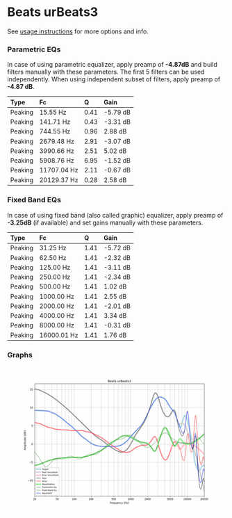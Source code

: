 # Beats urBeats3
See [usage instructions](https://github.com/jaakkopasanen/AutoEq#usage) for more options and info.

### Parametric EQs
In case of using parametric equalizer, apply preamp of **-4.87dB** and build filters manually
with these parameters. The first 5 filters can be used independently.
When using independent subset of filters, apply preamp of **-4.87 dB**.

| Type    | Fc          |    Q | Gain     |
|:--------|:------------|:-----|:---------|
| Peaking | 15.55 Hz    | 0.41 | -5.79 dB |
| Peaking | 141.71 Hz   | 0.43 | -3.31 dB |
| Peaking | 744.55 Hz   | 0.96 | 2.88 dB  |
| Peaking | 2679.48 Hz  | 2.91 | -3.07 dB |
| Peaking | 3990.66 Hz  | 2.51 | 5.02 dB  |
| Peaking | 5908.76 Hz  | 6.95 | -1.52 dB |
| Peaking | 11707.04 Hz | 2.11 | -0.67 dB |
| Peaking | 20129.37 Hz | 0.28 | 2.58 dB  |

### Fixed Band EQs
In case of using fixed band (also called graphic) equalizer, apply preamp of **-3.25dB**
(if available) and set gains manually with these parameters.

| Type    | Fc          |    Q | Gain     |
|:--------|:------------|:-----|:---------|
| Peaking | 31.25 Hz    | 1.41 | -5.72 dB |
| Peaking | 62.50 Hz    | 1.41 | -2.32 dB |
| Peaking | 125.00 Hz   | 1.41 | -3.11 dB |
| Peaking | 250.00 Hz   | 1.41 | -2.34 dB |
| Peaking | 500.00 Hz   | 1.41 | 1.02 dB  |
| Peaking | 1000.00 Hz  | 1.41 | 2.55 dB  |
| Peaking | 2000.00 Hz  | 1.41 | -2.01 dB |
| Peaking | 4000.00 Hz  | 1.41 | 3.34 dB  |
| Peaking | 8000.00 Hz  | 1.41 | -0.31 dB |
| Peaking | 16000.01 Hz | 1.41 | 1.76 dB  |

### Graphs
![](./Beats%20urBeats3.png)